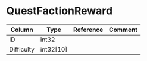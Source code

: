 # QuestFactionReward

| Column | Type | Reference | Comment |
|--------|------|-----------|---------|
|ID|int32|||
|Difficulty|int32[10]|||
